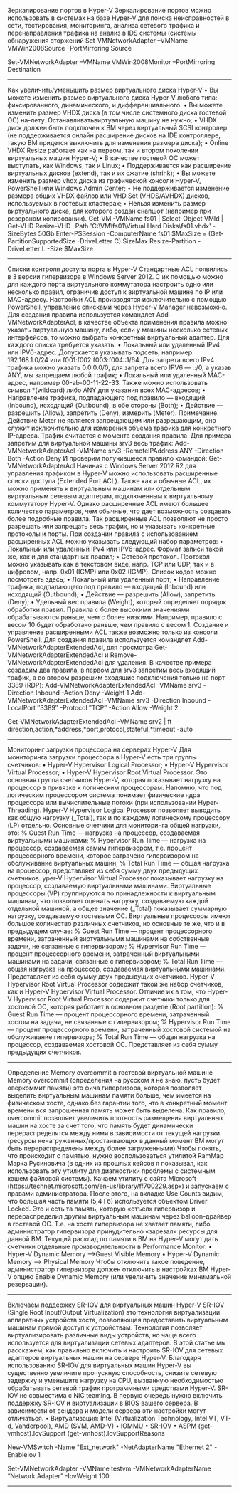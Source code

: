 Зеркалирование портов в Hyper-V
Зеркалирование портов можно использовать в системах на базе Hyper-V для поиска неисправностей в сети, тестирования, мониторинга, анализа сетевого трафика и перенаправления трафика на анализ в IDS системы (системы обнаружения вторжений
Set-VMNetworkAdapter –VMName VMWin2008Source –PortMirroring Source

Set-VMNetworkAdapter –VMName VMWin2008Monitor –PortMirroring Destination
**************
Как увеличить/уменьшить размер виртуального диска Hyper-V
•	Вы можете изменить размер виртуального диска Hyper-V любого типа: фиксированного, динамического, и дифференциального.
•	Вы можете изменить размер VHDX диска (в том числе системного диска гостевой ОС) на-лету. Останавливатьвиртуальную машину не нужно;
•	VHDX диск должен быть подключен к ВМ через виртуальный SCSI контролер (не поддерживается онлайн расширение дисков на IDE контроллере, такую ВМ придется выключить для изменения размера диска);
•	Online VHDX Resize работает как на первом, так и втором поколении виртуальных машин Hyper-V;
•	В качестве гостевой ОС может выступать, как Windows, так и Linux;
•	Поддерживается как расширение виртуальных дисков (extend), так и их сжатие (shrink);
•	Вы можете изменить размер vhdx диска из графической консоли Hyper-V, PowerShell или Windows Admin Center;
•	Не поддерживается изменение размера общих VHDX файлов или VHD Set (VHDS/AVHDX) дисков, используемых в гостевых кластерах;
•	Нельзя изменить размер виртуального диска, для которого создан снапшот (например при резервном копировании).
Get-VM -VMName fs01 | Select-Object VMId | Get-VHD
Resize-VHD -Path 'C:\VM\fs01\Virtual Hard Disks\fs01.vhdx' -SizeBytes 50Gb
Enter-PSSession -ComputerName fs01
$MaxSize = (Get-PartitionSupportedSize -DriveLetter C).SizeMax
Resize-Partition -DriveLetter L -Size $MaxSize
************
Списки контроля доступа порта в Hyper-V
Стандартные ACL появились в 3 версии гипервизора в Windows Server 2012. С их помощью можно для каждого порта виртуального коммутатора настроить одно или несколько правил, ограничив доступ к виртуальной машине по IP или MAC-адресу.
Настройки ACL производятся исключительно с помощью PowerShell, управление списками через Hyper-V Manager невозможно. Для создания правила используется командлет Add-VMNetworkAdapterAcl, в качестве объекта применения правила можно указать виртуальную машину, либо, если у машины несколько сетевых интерфейсов, то можно выбрать конкретный виртуальный адаптер. Для каждого списка требуется указать:
• Локальный или удаленный IPv4 или IPV6-адрес. Допускается указывать подсеть, например 192.168.1.0/24 или f001:f002:f003:f004::1/64. Для запрета всего IPv4 трафика можно указать 0.0.0.0/0, для запрета всего IPV6 — ::/0, а указав ANY, мы запрещаем любой трафик;
• Локальный или удаленный MAC-адрес, например 00-ab-00-11-22-33. Также можно использовать символ *(wildcard) либо ANY для указания всех MAC-адресов;
• Направление трафика, подпадающего под правило — входящий (Inbound), исходящий (Outbound), в обе стороны (Both);
• Действие — разрешить (Allow), запретить (Deny), измерить (Meter).
Примечание. Действие Meter не является запрещающим или разрешающим, оно служит исключительно для измерения объема трафика для конкретного IP-адреса. Трафик считается с момента создания правила.
Для примера запретим  для виртуальной машины srv3 весь трафик:
Add-VMNetworkAdapterAcl -VMName srv3 -RemoteIPAddress ANY -Direction Both -Action Deny
И проверим получившееся правило командой:
Get-VMNetworkAdapterAcl
Начиная с Windows Server 2012 R2 для управления трафиком в Hyper-V можно использовать расширенные списки доступа (Extended Port ACL). Также как и обычные ACL, их можно применять к виртуальным машинам или отдельным виртуальным сетевым адаптерам, подключенным к виртуальному коммутатору Hyper-V. Однако расширенные ACL имеют большее количество параметров, чем обычные, что дает возможность создавать более подробные правила.
Так расширенные ACL позволяют не просто разрешать или запрещать весь трафик, но и указывать конкретные протоколы и порты. При создании правила с использованием расширенных ACL можно указывать следующий набор параметров:
• Локальный или удаленный IPv4 или IPV6-адрес. Формат записи такой же, как и для стандартных правил;
• Сетевой протокол. Протокол можно указывать как в текстовом виде, напр. TCP или UDP, так и в цифровом, напр. 0x01 (ICMP) или 0x02 (IGMP). Список кодов можно посмотреть здесь;
• Локальный или удаленный порт;
• Направление трафика, подпадающего под правило — входящий (Inbound) или исходящий (Outbound);
• Действие — разрешить (Allow), запретить (Deny);
• Удельный вес правила (Weight), который определяет порядок обработки правил. Правила с более высокими значениями обрабатываются раньше, чем с более низкими. Например, правило с весом 10 будет обработано раньше, чем правило с весом 1.
Создание и управление расширенными ACL также возможно только из консоли PowerShell. Для создания правила используется командлет Add-VMNetworkAdapterExtendedAcl, для просмотра  Get-VMNetworkAdapterExtendedAcl и Remove-VMNetworkAdapterExtendedAcl для удаления.
В качестве примера создадим два правила, в первом для srv3 запретим весь входящий трафик, а во втором разрешим входящие подключения только на порт 3389 (RDP):
Add-VMNetworkAdapterExtendedAcl -VMName srv3 -Direction Inbound -Action Deny -Weight 1
Add-VMNetworkAdapterExtendedAcl -VMName srv3 -Direction Inbound  -LocalPort ″3389″ -Protocol ″TCP″ -Action Allow -Weight 2

Get-VMNetworkAdapterExtendedAcl -VMName srv2 | ft direction,action,*address,*port,protocol,stateful,*timeout -auto
********
Мониторинг загрузки процессора на серверах Hyper-V
Для мониторинга загрузки процессора в Hyper-V есть три группы счетчиков:
• Hyper-V Hypervisor Logical Processor;
• Hyper-V Hypervisor Virtual Processor;
• Hyper-V Hypervisor Root Virtual Processor.
Это основная группа счетчиков Hyper-V, которая показывает нагрузку на процессор в привязке к логическим процессорам. Напомню, что под логическим процессором система понимает физические ядра процессора или вычислительные потоки (при использовании Hyper-Threading).
Hyper-V Hypervisor Logical Processor позволяет выводить как общую нагрузку (_Total), так и по каждому логическому процессору (LP) отдельно. Основные счетчики для мониторинга общей нагрузки, это:
% Guest Run Time — нагрузка на процессор, создаваемая виртуальными машинами;
% Hypervisor Run Time — нагрузка на процессор, создаваемая самим гипервизором, т.е. процент процессорного времени, которое затрачено гипервизором на обслуживание виртуальных машин;
% Total Run Time — общая нагрузка на процессор, представляет из себя сумму двух предыдущих счетчиков.
yper-V Hypervisor Virtual Processor показывает нагрузку на процессор, создаваемую виртуальными машинами. Виртуальные процессоры (VP) группируются по принадлежности к виртуальным машинам, что позволяет оценить нагрузку, создаваемую каждой отдельной машиной, а общее значение (_Total) показывает суммарную нагрузку, создаваемую гостевыми ОС.
Виртуальные процессоры имеют большое количество различных счетчиков, но основные те же, что и в предыдущем случае:
% Guest Run Time — процент процессорного времени, затраченный виртуальными машинами на собственные задачи, не связанные с гипервизором;
% Hypervisor Run Time — процент процессорного времени, затраченный виртуальными машинами на задачи, связанные с гипервизором;
% Total Run Time — общая нагрузка на процессор, создаваемая виртуальными машинами. Представляет из себя сумму двух предыдущих счетчиков.
Hyper-V Hypervisor Root Virtual Processor содержит такой же набор счетчиков, как и Hyper-V Hypervisor Virtual Processor. Отличие их в том, что Hyper-V Hypervisor Root Virtual Processor содержит счетчики только для хостовой ОС, которая работает в основном разделе (Root partition):
% Guest Run Time — процент процессорного времени, затраченный хостом на задачи, не связанные с гипервизором;
% Hypervisor Run Time — процент процессорного времени, затраченный хостовой системой на обслуживание гипервизора;
% Total Run Time — общая нагрузка на процессор, создаваемая хостовой ОС. Представляет из себя сумму предыдущих счетчиков.
**********
Определение Memory overcommit в гостевой виртуальной машине
Memory overcommit (определения на русском я не знаю, пусть будет оверкоммит памяти) это фича гипервизора, которая позволяет выделить виртуальным машинам памяти больше, чем имеется на физическом хосте, однако без гарантии того, что в конкретный момент времени вся запрошенная память может быть выделена. Как правило, overcommit позволяет увеличить плотность размещения виртуальных машин на хосте за счет того, что память будет динамически перераспределятся между ними в зависимости от текущей нагрузки (ресурсы ненагруженных/простаивающих в данный момент ВМ могут быть перераспределены между более загруженными)
Чтобы понять, что происходит с памятью, нужно воспользоваться утилитой RamMap Марка Русиновича (в одних из прошлых кейсов я показывал, как использовать эту утилиту для диагностики проблемы с системным кэшем файловой системы). Качаем утилиту с сайта Microsoft (https://technet.microsoft.com/en-us/library/ff700229.aspx) и запускаем с правами администратора. После этого, на вкладке Use Counts видим, что большая часть памяти (5,4 Гб) используется объектом Driver Locked.
Это и есть та память, которую «отъел» гипервизор и перераспределил другим виртуальным машинам через balloon-драйвер в гостевой ОС. Т.е. на хосте гипервизора не хватает памяти, либо администратор гипервизора принудительно «зарезал» ресурсы для данной ВМ.
Текущий расклад по памяти в ВМ на Hyper-V могут дать счетчики отдельные производительности в Performance Monitor:
•	Hyper-V Dynamic Memory –>Guest Visible Memory
•	Hyper-V Dynamic Memory –> Physical Memory
Чтобы отключить такое поведение, администратор гипервизора должен отключить в настройках ВМ Hyper-V опцию Enable Dynamic Memory (или увеличить значение минимальной резервации).
**********
Включаем поддержку SR-IOV для виртуальных машин Hyper-V
SR-IOV (Single Root Input/Output Virtualization) это технология виртуализации аппаратных устройств хоста, позволяющая предоставить виртуальным машинам прямой доступ к устройствам. Технология позволяет виртуализировать различные виды устройств, но чаще всего используется для виртуализации сетевых адаптеров. В этой статье мы расскажем, как правильно включить и настроить SR-IOV для сетевых адаптеров виртуальных машин на сервере Hyper-V.
Благодаря использованию SR-IOV для виртуальных машин Hyper-V вы существенно увеличите пропускную способность, снизите сетевую задержку и уменьшите нагрузку на CPU, вызванную необходимостью обрабатывать сетевой трафик программными средствами Hyper-V.
SR-IOV не совместима с NIC teaming.
В первую очередь нужно включить поддержку SR-IOV и виртуализации в BIOS вашего сервера. В зависимости от вендора и модели сервера эти настройки могут отличаться.
•	Виртуализация: Intel (Virtualization Technology, Intel VT, VT-d, Vanderpool), AMD (SVM, AMD-V)
•	IOMMU
•	SR-IOV
•	ASPM
(get-vmhost).IovSupport
(get-vmhost).IovSupportReasons

New-VMSwitch -Name "Ext_network" -NetAdapterName "Ethernet 2" -EnableIov 1

Set-VMNetworkAdapter -VMName testvm -VMNetworkAdapterName “Network Adapter” -IovWeight 100
**********